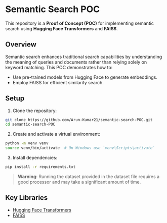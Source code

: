 # Semantic Search POC

This repository is a **Proof of Concept (POC)** for implementing semantic search using **Hugging Face Transformers** and **FAISS**.

## Overview

Semantic search enhances traditional search capabilities by understanding the meaning of queries and documents rather than relying solely on keyword matching. This POC demonstrates how to:

- Use pre-trained models from Hugging Face to generate embeddings.
- Employ FAISS for efficient similarity search.

## Setup

1. Clone the repository:

```bash
git clone https://github.com/Arun-Kumar21/semantic-search-POC.git
cd semantic-search-POC
```

2. Create and activate a virtual environment:

```bash
python -m venv venv
source venv/bin/activate  # On Windows use `venv\Scripts\activate`
```

3. Install dependencies:

```bash
pip install -r requirements.txt
```

> **Warning**: Running the dataset provided in the dataset file requires a good processor and may take a significant amount of time.

## Key Libraries

- [Hugging Face Transformers](https://huggingface.co/docs/transformers/)
- [FAISS](https://github.com/facebookresearch/faiss)
